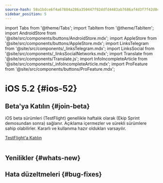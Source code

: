 ```yaml
---
source-hash: 58a1bdce6f4a67884a286a350447f92ddfd4483ab7686af4d3f7f42d0cf02a69
sidebar_position: 5
---
```

import Tabs from '@theme/Tabs';
import TabItem from '@theme/TabItem';
import AndroidStore from '@site/src/components/buttons/AndroidStore.mdx';
import AppleStore from '@site/src/components/buttons/AppleStore.mdx';
import LinksTelegram from '@site/src/components/_linksTelegram.mdx';
import LinksSocial from '@site/src/components/_linksSocialNetworks.mdx';
import Translate from '@site/src/components/Translate.js';
import InfoIncompleteArticle from '@site/src/components/_infoIncompleteArticle.mdx';
import ProFeature from '@site/src/components/buttons/ProFeature.mdx';


# iOS 5.2 {#ios-52}

## Beta'ya Katılın {#join-beta}

iOS beta sürümleri (TestFlight) genellikle haftalık olarak (Ekip Sprint demosundan sonra) sağlanır. Açıklama içermezler ve sürekli sürümlere sahip olabilirler. Kararlı ve kullanıma hazır oldukları varsayılır.

<div>
  <a class="button button--active" href="https://testflight.apple.com/join/7poGNCKy">TestFlight'a Katılın</a>
</div>

<br/>


## Yenilikler {#whats-new}




## Hata düzeltmeleri {#bug-fixes}
